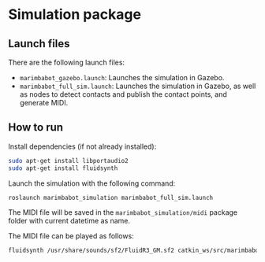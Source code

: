 # Simulation package

## Launch files

There are the following launch files:

* `marimbabot_gazebo.launch`: Launches the simulation in Gazebo.
* `marimbabot_full_sim.launch`: Launches the simulation in Gazebo, as well as nodes to detect contacts and publish the contact points, and generate MIDI.


## How to run

Install dependencies (if not already installed):

```bash
sudo apt-get install libportaudio2
sudo apt-get install fluidsynth
```

Launch the simulation with the following command:

```bash
roslaunch marimbabot_simulation marimbabot_full_sim.launch
```

The MIDI file will be saved in the `marimbabot_simulation/midi` package folder with current datetime as name.

The MIDI file can be played as follows:

```bash
fluidsynth /usr/share/sounds/sf2/FluidR3_GM.sf2 catkin_ws/src/marimbabot/marimbabot_simulation/midi/<FILENAME>.midi -a alsa
```